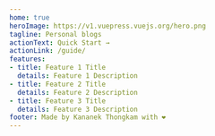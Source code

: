 ```yaml
---
home: true
heroImage: https://v1.vuepress.vuejs.org/hero.png
tagline: Personal blogs
actionText: Quick Start →
actionLink: /guide/
features:
- title: Feature 1 Title
  details: Feature 1 Description
- title: Feature 2 Title
  details: Feature 2 Description
- title: Feature 3 Title
  details: Feature 3 Description
footer: Made by Kananek Thongkam with ❤️
---
```

